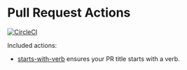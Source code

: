 # Pull Request Actions

[![CircleCI](https://circleci.com/gh/launchdarkly/ld-gh-actions-prs.svg?style=svg)](https://circleci.com/gh/launchdarkly/ld-gh-actions-prs)

Included actions:

* [starts-with-verb](starts-with-verb/README.md) ensures your PR title starts with a verb.
